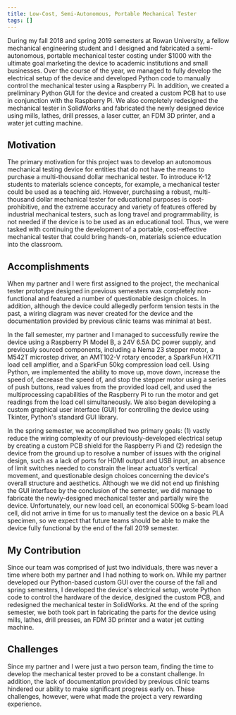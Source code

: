 ```yaml
---
title: Low-Cost, Semi-Autonomous, Portable Mechanical Tester
tags: []
---
```


During my fall 2018 and spring 2019 semesters at Rowan University, a fellow mechanical engineering student and I designed and fabricated a semi-autonomous, portable mechanical tester costing under $1000 with the ultimate goal marketing the device to academic institutions and small businesses. Over the course of the year, we managed to fully develop the electrical setup of the device and developed Python code to manually control the mechanical tester using a Raspberry Pi. In addition, we created a preliminary Python GUI for the device and created a custom PCB hat to use in conjunction with the Raspberry Pi. We also completely redesigned the mechanical tester in SolidWorks and fabricated the newly designed device using mills, lathes, drill presses, a laser cutter, an FDM 3D printer, and a water jet cutting machine.

## Motivation
The primary motivation for this project was to develop an autonomous mechanical testing device for entities that do not have the means to purchase a multi-thousand dollar mechanical tester. To introduce K-12 students to materials science concepts, for example, a mechanical tester could be used as a teaching aid. However, purchasing a robust, multi-thousand dollar mechanical tester for educational purposes is cost-prohibitive, and the extreme accuracy and variety of features offered by industrial mechanical testers, such as long travel and programmability, is not needed if the device is to be used as an educational tool. Thus, we were tasked with continuing the development of a portable, cost-effective mechanical tester that could bring hands-on, materials science education into the classroom.

## Accomplishments
When my partner and I were first assigned to the project, the mechanical tester prototype designed in previous semesters was completely non-functional and featured a number of questionable design choices. In addition, although the device could allegedly perform tension tests in the past, a wiring diagram was never created for the device and the documentation provided by previous clinic teams was minimal at best.

In the fall semester, my partner and I managed to successfully rewire the device using a Raspberry Pi Model B, a 24V 6.5A DC power supply, and previously sourced components, including a Nema 23 stepper motor, a M542T microstep driver, an AMT102-V rotary encoder, a SparkFun HX711 load cell amplifier, and a SparkFun 50kg compression load cell. Using Python, we implemented the ability to move up, move down, increase the speed of, decrease the speed of, and stop the stepper motor using a series of push buttons, read values from the provided load cell, and used the multiprocessing capabilities of the Raspberry Pi to run the motor and get readings from the load cell simultaneously. We also began developing a custom graphical user interface (GUI) for controlling the device using Tkinter, Python's standard GUI library.

In the spring semester, we accomplished two primary goals: (1) vastly reduce the wiring complexity of our previously-developed electrical setup by creating a custom PCB shield for the Raspberry Pi and (2) redesign the device from the ground up to resolve a number of issues with the original design, such as a lack of ports for HDMI output and USB input, an absence of limit switches needed to constrain the linear actuator's vertical movement, and questionable design choices concerning the device's overall structure and aesthetics. Although we we did not end up finishing the GUI interface by the conclusion of the semester, we did manage to fabricate the newly-designed mechanical tester and partially wire the device. Unfortunately, our new load cell, an economical 500kg S-beam load cell, did not arrive in time for us to manually test the device on a basic PLA specimen, so we expect that future teams should be able to make the device fully functional by the end of the fall 2019 semester.

## My Contribution
Since our team was comprised of just two individuals, there was never a time where both my partner and I had nothing to work on. While my partner developed our Python-based custom GUI over the course of the fall and spring semesters, I developed the device's electrical setup, wrote Python code to control the hardware of the device, designed the custom PCB, and redesigned the mechanical tester in SolidWorks. At the end of the spring semester, we both took part in fabricating the parts for the device using mills, lathes, drill presses, an FDM 3D printer and a water jet cutting machine.

## Challenges
Since my partner and I were just a two person team, finding the time to develop the mechanical tester proved to be a constant challenge. In addition, the lack of documentation provided by previous clinic teams hindered our ability to make significant progress early on. These challenges, however, were what made the project a very rewarding experience.